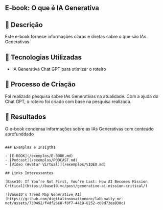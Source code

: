 ## E-book: O que é IA Generativa

## 📒 Descrição
Este e-book fornece informações claras e diretas sobre o que são IAs Generativas

## 🤖 Tecnologias Utilizadas
- IA Generativa Chat GPT para otimizar o roteiro

## 🧐 Processo de Criação
Foi realizada pesquisa sobre IAs Generativas na atualidade. Com a ajuda do Chat GPT, o roteiro foi criado com base na pesquisa realizada.

## 🚀 Resultados
O e-book condensa informações sobre as IAs Generativas com conteúdo aprofunddado


```

### Exemplos e Insigths

- [E-BOOK](/exemplos/E-BOOK.md)
- [Podcast](/exemplos/PODCAST.md)
- [Vídeo (Avatar Virtual)](/exemplos/VIDEO.md)

## Links Interessantes

[Base10: If You’re Not First, You’re Last: How AI Becomes Mission Critical](https://base10.vc/post/generative-ai-mission-critical/)

![Base10's Trend Map Generative AI](https://github.com/digitalinnovationone/lab-natty-or-not/assets/730492/f4df26e8-f8f7-4419-8252-c69d73ea930c)
